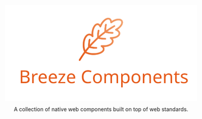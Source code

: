 <div align="center"><img align="center" src="./breeze-components.svg" alt="Breeze Components Logo"></div>
<p align="center">A collection of native web components built on top of web standards.</p>


